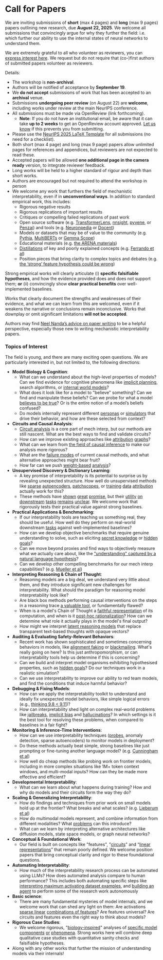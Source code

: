 # Call for Papers
We are inviting submissions of **short** (max 4 pages) and **long** (max 9 pages) papers outlining new research, due **August 22, 2025**. We welcome all submissions that convincingly argue for why they further the field: i.e. which further our ability to use the internal states of neural networks to understand them. 

We are extremely grateful to all who volunteer as reviewers, you can [express interest here](https://www.google.com/url?q=https://docs.google.com/forms/d/e/1FAIpQLSdiw1SJllzoTz_nqzDTzTOGb9DV3W_truQyh-WvYj_QGIi7Mg/viewform?usp%3Ddialog&sa=D&source=editors&ust=1752998821737648&usg=AOvVaw0krgnZArzGAmeCU9rHkLxD). We request but do not require that (co-)first authors of submitted papers volunteer as reviewers. 

Details: 
* The workshop is **non-archival**.
* Authors will be notified of acceptance by **September 19**.
* We **do not accept** submissions of work that has been accepted to an **archival** venue.
* Submissions **undergoing peer review** (on August 22) are **welcome**, including works under review at the main NeurIPS conference.
* All submissions must be made via OpenReview (link forthcoming).
  * **Note**: If you do not have an institutional email, be aware that it can take **up to 2 weeks** to get an OpenReview account approved. [Let us know](mailto:neurips2025@mechinterpworkshop.com) if this prevents you from submitting.
* Please use the [NeurIPS 2025 LaTeX Template](https://www.google.com/url?q=https://media.neurips.cc/Conferences/NeurIPS2025/Styles.zip&sa=D&source=editors&ust=1752998821739791&usg=AOvVaw1__48wv4pgcu_vnrzQXLA0) for all submissions (no need for a checklist).
* Both short (max 4 page) and long (max 9 page) papers allow unlimited pages for references and appendices, but reviewers are not expected to read these.
* Accepted papers will be allowed **one additional page in the camera ready** version, to integrate reviewer feedback.
* Long works will be held to a higher standard of rigour and depth than short works.
* Authors are encouraged but not required to attend the workshop in person
* We welcome any work that furthers the field of mechanistic interpretability, even if in **unconventional ways**. In addition to standard empirical work, this includes:
  * Rigorous negative results
  * Rigorous replications of important results
  * Critiques or compelling failed replications of past work
  * Open source software (e.g. [TransformerLens](https://www.google.com/url?q=https://github.com/neelnanda-io/TransformerLens&sa=D&source=editors&ust=1752998821741499&usg=AOvVaw2pZVlUu8P-RrJUKaTrmUWn), [nnsight](https://www.google.com/url?q=https://github.com/ndif-team/nnsight&sa=D&source=editors&ust=1752998821741611&usg=AOvVaw1JJNJYp1AWtk2PqSWEhgD-), [pyvene](https://www.google.com/url?q=https://github.com/stanfordnlp/pyvene/tree/main/pyvene/models/mlp&sa=D&source=editors&ust=1752998821741730&usg=AOvVaw3beVZSinXAoMbuiDHvoNVA), or [Penzai](https://www.google.com/url?q=https://github.com/google-deepmind/penzai&sa=D&source=editors&ust=1752998821741857&usg=AOvVaw2gcmXgyDHP_GbCkBTlj8uN)) and tools (e.g. [Neuronpedia](https://www.google.com/url?q=http://neuronpedia.org&sa=D&source=editors&ust=1752998821741990&usg=AOvVaw3mcn0UrRarVixAWXwSv_dm) or [Docent](https://www.google.com/url?q=https://transluce.org/introducing-docent&sa=D&source=editors&ust=1752998821742218&usg=AOvVaw30mVHioftQQ0po1d1JYGaV))
  * Models or datasets that may be of value to the community (e.g. [Pythia](https://www.google.com/url?q=https://arxiv.org/abs/2304.01373&sa=D&source=editors&ust=1752998821742449&usg=AOvVaw1m33yhIGpBMq3Zu9YEU3mk), [MultiBERTs](https://www.google.com/url?q=https://arxiv.org/abs/2106.16163&sa=D&source=editors&ust=1752998821742542&usg=AOvVaw3zpXtxR7rAd1zF6xLNF7yH) or [Gemma Scope](https://www.google.com/url?q=https://arxiv.org/abs/2408.05147&sa=D&source=editors&ust=1752998821742637&usg=AOvVaw1_wk7g-4CE7XG5neY_YKo5))
  * Educational materials (e.g. [the ARENA materials](https://www.google.com/url?q=https://arena3-chapter1-transformer-interp.streamlit.app/&sa=D&source=editors&ust=1752998821742846&usg=AOvVaw2sdmZQcr2zbFOSGhx4Mxib))
  * [Distillations](https://www.google.com/url?q=https://distill.pub/2017/research-debt/&sa=D&source=editors&ust=1752998821742978&usg=AOvVaw1SfKd8m7TP7aXlF8YuT365) of key and poorly explained concepts (e.g. [Ferrando et al](https://www.google.com/url?q=https://arxiv.org/abs/2405.00208&sa=D&source=editors&ust=1752998821743150&usg=AOvVaw06ki53S6jc4Sjh9OTvVAUc))
  * Position pieces that bring clarity to complex topics and debates (e.g. [the ‘strong’ feature hypothesis could be wrong](https://www.google.com/url?q=https://www.alignmentforum.org/posts/tojtPCCRpKLSHBdpn/the-strong-feature-hypothesis-could-be-wrong&sa=D&source=editors&ust=1752998821743490&usg=AOvVaw3_0SEazwvjuQrixJxiLORt))

Strong empirical works will clearly articulate (i) **specific falsifiable hypotheses**, and how the evidence provided does and does not support them; **or** (ii) convincingly show **clear practical benefits** over well-implemented baselines. 

Works that clearly document the strengths and weaknesses of their evidence, and what we can learn from this are welcomed, even if it weakens the narrative or conclusions remain inconclusive. Works that downplay or omit significant limitations **will not be accepted**. 

Authors may find [Neel Nanda’s advice on paper writing](https://www.google.com/url?q=https://www.alignmentforum.org/posts/eJGptPbbFPZGLpjsp/highly-opinionated-advice-on-how-to-write-ml-papers&sa=D&source=editors&ust=1752998821744916&usg=AOvVaw3e2kVnJQJAv9eWnY64UkoV) to be a helpful perspective, especially those new to writing mechanistic interpretability papers. 
### Topics of Interest
The field is young, and there are many exciting open questions. We are particularly interested in, but not limited to, the following directions: 
* **Model Biology & Cognition**:
  * What can we understand about the high-level properties of models? Can we find evidence for cognitive phenomena like [implicit planning](https://www.google.com/url?q=https://transformer-circuits.pub/2025/attribution-graphs/biology.html%23dives-poems&sa=D&source=editors&ust=1752998821745880&usg=AOvVaw31VX1v6Kl1ejutQGGefgur), search algorithms, or [internal world models](https://www.google.com/url?q=https://arxiv.org/abs/2210.13382&sa=D&source=editors&ust=1752998821746032&usg=AOvVaw2R77arWxnN1g6eYZ3X8xUV)?
  * What does it look like for a model to "believe" something? Can we find and manipulate these beliefs? Can we probe for what a model [believes to be true](https://www.google.com/url?q=https://arxiv.org/abs/2310.06824&sa=D&source=editors&ust=1752998821746371&usg=AOvVaw1fncdGLeirSckygUHhXBoq)? Or is the entire notion of a model’s beliefs confused?
  * Do models internally represent different [personas](https://www.google.com/url?q=https://arxiv.org/abs/2406.12094&sa=D&source=editors&ust=1752998821746640&usg=AOvVaw0BuCOU3UCZdDdZ18sSvyl-) or [simulators](https://www.google.com/url?q=https://www.nature.com/articles/s41586-023-06647-8&sa=D&source=editors&ust=1752998821746750&usg=AOvVaw0xveLePiDe666ZpVfj3dOV) that drive their behavior, and how are these selected from context?
* **Circuits and Causal Analysis**:
  * [Circuit analysis](https://www.google.com/url?q=https://distill.pub/2020/circuits/zoom-in/&sa=D&source=editors&ust=1752998821747095&usg=AOvVaw1kdluW_6FsJ_tdKD4HSolZ) is a core part of mech interp, but our methods are still nascent. What are the best ways to find and validate circuits?
  * How can we improve existing approaches like [attribution](https://www.google.com/url?q=https://arxiv.org/abs/2406.11944&sa=D&source=editors&ust=1752998821747493&usg=AOvVaw3daJ-CjRCTEX-ppdT2UBAx) [graphs](https://www.google.com/url?q=https://transformer-circuits.pub/2025/attribution-graphs/methods.html&sa=D&source=editors&ust=1752998821747607&usg=AOvVaw1BW7s95wWgfNC3qVP9Swvz)?
  * What can we learn from [the field of causal inference](https://www.google.com/url?q=https://arxiv.org/abs/2407.04690&sa=D&source=editors&ust=1752998821747802&usg=AOvVaw1h1szPFKlyiiR9n6x-E1PI) to make our analysis more rigorous?
  * What are the [failure modes](https://www.google.com/url?q=https://arxiv.org/abs/2307.15771&sa=D&source=editors&ust=1752998821748006&usg=AOvVaw2TMPtm2boRALunyUU_hXOQ) of current causal methods, and what alternative approaches might bear fruit?
  * How far can we push [weight-based](https://www.google.com/url?q=https://arxiv.org/abs/2301.05217&sa=D&source=editors&ust=1752998821748275&usg=AOvVaw0kXCGcgKOxeATK1uojGvT_) [analysis](https://www.google.com/url?q=https://arxiv.org/abs/2410.08417&sa=D&source=editors&ust=1752998821748364&usg=AOvVaw0tJbj5YKfYvndwHIYgkuXa)?
* **Unsupervised Discovery & Dictionary Learning**:
  * A key promise of interpretability is its potential to surprise us by revealing unexpected structure. How well do unsupervised methods like [sparse](https://www.google.com/url?q=https://arxiv.org/abs/2103.15949&sa=D&source=editors&ust=1752998821748847&usg=AOvVaw1NqgTf3y-iiMKgWavkI7np) [autoencoders](https://www.google.com/url?q=https://transformer-circuits.pub/2023/monosemantic-features&sa=D&source=editors&ust=1752998821748963&usg=AOvVaw1C3P9FcXeLoddnYb8luR4v), [patch](https://www.google.com/url?q=https://arxiv.org/abs/2401.06102&sa=D&source=editors&ust=1752998821749052&usg=AOvVaw1SmwO7Gmp8QutAW_Pw6dYE)[scopes](https://www.google.com/url?q=https://arxiv.org/abs/2403.10949v2&sa=D&source=editors&ust=1752998821749115&usg=AOvVaw1VTmu1Axu3-FqqYtkGvvgm), or [training](https://www.google.com/url?q=https://proceedings.mlr.press/v70/koh17a?ref%3Dhttps://githubhelp.com&sa=D&source=editors&ust=1752998821749243&usg=AOvVaw1OnGVwn-TwO_x1mU_w7Gd-) [data](https://www.google.com/url?q=https://arxiv.org/abs/2308.03296&sa=D&source=editors&ust=1752998821749333&usg=AOvVaw10ZddNiWKuF4j7F0jWOC5n) [attribution](https://www.google.com/url?q=https://arxiv.org/abs/2205.11482&sa=D&source=editors&ust=1752998821749427&usg=AOvVaw2snPvh5bZflmwn6-bwJSZd) actually work for this?
  * These methods have [shown](https://www.google.com/url?q=https://transformer-circuits.pub/2024/scaling-monosemanticity/index.html&sa=D&source=editors&ust=1752998821749655&usg=AOvVaw3wsxHWT_DIzgcJZDCJ7GEe) [great](https://www.google.com/url?q=https://transformer-circuits.pub/2025/attribution-graphs/biology.html&sa=D&source=editors&ust=1752998821749770&usg=AOvVaw1bc9BHYtFQFSE_BrqgqqxG) [promise](https://www.google.com/url?q=https://arxiv.org/abs/2503.10965&sa=D&source=editors&ust=1752998821749861&usg=AOvVaw3afD_fcTAL6dWV-w1-Phpv), but their [utility](https://www.google.com/url?q=https://arxiv.org/abs/2502.16681&sa=D&source=editors&ust=1752998821749964&usg=AOvVaw1-cNf0q0Bxcb9IzR5YjSMd) [on](https://www.google.com/url?q=https://www.tilderesearch.com/blog/sieve&sa=D&source=editors&ust=1752998821750050&usg=AOvVaw2lU8_-RNZWQD7uLNsFuHDI) [downstream](https://www.google.com/url?q=https://arxiv.org/abs/2501.17148&sa=D&source=editors&ust=1752998821750143&usg=AOvVaw2KC-4q6E68eZQOgmXZ70-c) [tasks](https://www.google.com/url?q=https://transformer-circuits.pub/2024/features-as-classifiers/index.html&sa=D&source=editors&ust=1752998821750269&usg=AOvVaw1tmQeBxWkyFntW2xaTd6JZ) [remains](https://www.google.com/url?q=https://arxiv.org/abs/2502.04382&sa=D&source=editors&ust=1752998821750605&usg=AOvVaw0me1LzvFM-rEeDrdmTzjVq) [unclear](https://www.google.com/url?q=https://www.alignmentforum.org/posts/4uXCAJNuPKtKBsi28/negative-results-for-saes-on-downstream-tasks&sa=D&source=editors&ust=1752998821750761&usg=AOvVaw17F9SZ0o2oPMqHVXQoDkI-). We welcome work that rigorously tests their practical value against strong baselines.
* **Practical Applications & Benchmarking**:
  * If our interpretability tools are teaching us something real, they should be useful. How well do they perform on real-world downstream [tasks](https://www.google.com/url?q=https://www.lesswrong.com/posts/wGRnzCFcowRCrpX4Y/downstream-applications-as-validation-of-interpretability&sa=D&source=editors&ust=1752998821751417&usg=AOvVaw3ahn1G3EYql9jByAGMiCk2) against well-implemented baselines?
  * How can we develop objective benchmarks that require genuine understanding to solve, such as eliciting [secret knowledge](https://www.google.com/url?q=https://arxiv.org/abs/2505.14352&sa=D&source=editors&ust=1752998821751784&usg=AOvVaw1s5nlplDWk-1Vjo8XNS-4O) or [hidden goals](https://www.google.com/url?q=https://arxiv.org/abs/2503.10965&sa=D&source=editors&ust=1752998821751886&usg=AOvVaw2u9lOl7fO07GXc5LUqkuPZ)?
  * Can we move beyond proxies and find ways to objectively measure what we actually care about, like the ["understanding" captured by a natural language hypothesis](https://www.google.com/url?q=https://arxiv.org/abs/2502.04382&sa=D&source=editors&ust=1752998821752233&usg=AOvVaw1hmbVpaCEKCUcbr7rihidI)?
  * Can we develop other compelling benchmarks for our mech interp capabilities? (e.g. [Mueller et al](https://www.google.com/url?q=https://arxiv.org/abs/2504.13151&sa=D&source=editors&ust=1752998821752484&usg=AOvVaw0y_UlxmkyGhhXTk4i0rMm4))
* **Interpreting Reasoning & Chain of Thought**:
  * Reasoning models are a big deal, we understand very little about them, and they introduce significant new challenges for interpretability. What should the paradigm for reasoning model interpretability look like?
  * Are black box methods performing causal interventions on the steps in a reasoning trace [a valuable tool](https://www.google.com/url?q=https://arxiv.org/abs/2506.19143&sa=D&source=editors&ust=1752998821753240&usg=AOvVaw11OodfEFiHZPlsbEOcbP0A), or fundamentally flawed?
  * When is a model's Chain of Thought a [faithful representation](https://www.google.com/url?q=https://arxiv.org/abs/2305.04388&sa=D&source=editors&ust=1752998821753498&usg=AOvVaw160-HSVRZOA8rqGCcloGCu) of its computation, and when is it [post-hoc rationalization](https://www.google.com/url?q=https://arxiv.org/abs/2503.08679&sa=D&source=editors&ust=1752998821753663&usg=AOvVaw0FltMW7O1k5q7NpFsRQQ1J)? How can we determine what role it actually plays in the model's final output?
  * How might we interpret [latent reasoning models](https://www.google.com/url?q=https://arxiv.org/abs/2412.06769&sa=D&source=editors&ust=1752998821753952&usg=AOvVaw1fa3p3rGAkJqvyvRNmVBM9) that replace transparent text-based thoughts with opaque vectors?
* **Auditing & Evaluating Safety-Relevant Behaviors**:
  * Recent work has shown sophisticated and sometimes concerning behaviors in models, like [alignment faking](https://www.google.com/url?q=https://arxiv.org/abs/2412.14093&sa=D&source=editors&ust=1752998821754490&usg=AOvVaw0agA9HsShbD-9YEKTxF5RR) or [blackmailing](https://www.google.com/url?q=https://www.anthropic.com/research/agentic-misalignment&sa=D&source=editors&ust=1752998821754609&usg=AOvVaw3huTIisRo-6YPNNSanZ3am). What's really going on here? Is this just anthropomorphism, or can interpretability tools help us determine if this is concerning?
  * Can we build and interpret model organisms exhibiting hypothesised properties, such as [hidden goals](https://www.google.com/url?q=https://arxiv.org/abs/2503.10965&sa=D&source=editors&ust=1752998821755082&usg=AOvVaw2GKo08-nD0sSk-QLd-Ql8p)? Do our techniques work in a realistic simulation?
  * Can we use interpretability to improve our ability to red team models, and find the conditions that induce harmful behavior?
* **Debugging & Fixing Models**:
  * How can we apply the interpretability toolkit to understand and ideally fix unexpected model behaviors, like simple logical errors (e.g., [thinking 9.8 < 9.11](https://www.google.com/url?q=https://transluce.org/observability-interface&sa=D&source=editors&ust=1752998821755852&usg=AOvVaw290EbuLE3fA0oYxbgm1XpD))?
  * How can interpretability shed light on complex real-world problems like [jailbreaks](https://www.google.com/url?q=https://transformer-circuits.pub/2025/attribution-graphs/biology.html%23dives-jailbreak&sa=D&source=editors&ust=1752998821756132&usg=AOvVaw2hZTbOoByvEF3qvipnvrP7), [implicit bias](https://www.google.com/url?q=https://arxiv.org/abs/2506.10922&sa=D&source=editors&ust=1752998821756241&usg=AOvVaw2GYitEdLeObvt6kX7F_Q3v) and [hallucinations](https://www.google.com/url?q=https://arxiv.org/abs/2411.14257&sa=D&source=editors&ust=1752998821756343&usg=AOvVaw1TiNMN38-kZFutqCs69yym)? In which settings is it the best tool for resolving these problems, when compared to baselines in a fair fight?
* **Monitoring & Inference-Time Interventions**:
  * How can we use interpretability techniques ([probes](https://www.google.com/url?q=https://arxiv.org/abs/2102.12452&sa=D&source=editors&ust=1752998821756852&usg=AOvVaw3Pg3j19kiFHJpocazHcTzK), anomaly detection, sparse autoencoders) to monitor models in deployment?
  * Do these methods actually beat simple, strong baselines like just prompting or fine-tuning another language model? (e.g. [Cunningham et al](https://www.google.com/url?q=https://alignment.anthropic.com/2025/cheap-monitors/&sa=D&source=editors&ust=1752998821757301&usg=AOvVaw0OsOMWF6ziAvDihvcTVE7-))
  * How well do cheap methods like probing work on frontier models, including in more complex situations like 1M+ token context windows, and multi-modal inputs? How can they be made more effective and efficient?
* **Developmental Interpretability**:
  * What can we learn about what happens during training? How and why do models and their circuits form the way they do?
* **Scaling & Generalizing Interpretability**:
  * How do findings and techniques from prior work on small models hold up at the frontier? What breaks and what scales? (e.g. [Lieberum et al](https://www.google.com/url?q=https://arxiv.org/abs/2307.09458&sa=D&source=editors&ust=1752998821758489&usg=AOvVaw2yOOGxbvU0hMg2VEqIAZP8))
  * How do multimodal models represent, and combine information from different modalities? What [problems](https://www.google.com/url?q=https://openreview.net/pdf?id%3DVUhRdZp8ke&sa=D&source=editors&ust=1752998821758813&usg=AOvVaw0-DlRp7Uqm22nghrrCL9JQ) can this introduce?
  * What can we learn by interpreting alternative architectures like diffusion models, state space models, or graph neural networks?
* **Conceptual & Foundational Work**:
  * Our field is built on concepts like "features", "[circuits](https://www.google.com/url?q=https://distill.pub/2020/circuits/zoom-in/&sa=D&source=editors&ust=1752998821759492&usg=AOvVaw1RNoywI8nZYXrsqqat4xKl)" and “[linear representations](https://www.google.com/url?q=https://transformer-circuits.pub/2024/july-update/index.html%23linear-representations&sa=D&source=editors&ust=1752998821759652&usg=AOvVaw102JjvgsQVjQs3J_qQihOZ)” that remain poorly defined. We welcome position papers that bring conceptual clarity and rigor to these foundational questions.
* **Automating Interpretability**:
  * How much of the interpretability research process can be automated using LLMs? How does automated analysis compare to human performance? This includes both automating specific steps like [interpreting maximum activating dataset examples](https://www.google.com/url?q=https://openaipublic.blob.core.windows.net/neuron-explainer/paper/index.html&sa=D&source=editors&ust=1752998821760464&usg=AOvVaw3bl-FWBctxvD3veuvwCopR), and [building an agent](https://www.google.com/url?q=https://arxiv.org/abs/2404.14394&sa=D&source=editors&ust=1752998821760587&usg=AOvVaw1fb3GbZSndPaC6UmLyJVcC) to perform some of the research work autonomously
* **Basic science**:
  * There are many fundamental mysteries of model internals, and we welcome work that can shed any light on them: Are activations [sparse linear](https://www.google.com/url?q=https://arxiv.org/abs/1601.03764&sa=D&source=editors&ust=1752998821761095&usg=AOvVaw0Dm62mzm9pi-ARSaJPfJCy) [combinations of features](https://www.google.com/url?q=https://transformer-circuits.pub/2022/toy_model/index.html&sa=D&source=editors&ust=1752998821761241&usg=AOvVaw3LEG7P5eVP0nazzqviRQgf)? Are features universal? Are circuits and features even the right way to think about models?
* **Rigorous Case Studies**:
  * We welcome rigorous, "[biology-inspired](https://www.google.com/url?q=https://distill.pub/2020/circuits/curve-circuits/&sa=D&source=editors&ust=1752998821761737&usg=AOvVaw0Oj33NWbTFDnl5s7TzAT2B)" analyses of [specific model](https://www.google.com/url?q=https://arxiv.org/abs/2310.04625&sa=D&source=editors&ust=1752998821761862&usg=AOvVaw2gnYS2lo4djyyHi-VmrrVv) [components](https://www.google.com/url?q=https://transformer-circuits.pub/2024/scaling-monosemanticity/index.html&sa=D&source=editors&ust=1752998821761985&usg=AOvVaw16u1sFZgvq7l1fHmo6_RxD) [or](https://www.google.com/url?q=https://arxiv.org/abs/2305.01610&sa=D&source=editors&ust=1752998821762066&usg=AOvVaw1swPTg7vHaG6mmJ9dtj-R1) [phenomena](https://www.google.com/url?q=https://arxiv.org/abs/2306.09346&sa=D&source=editors&ust=1752998821762158&usg=AOvVaw2k84Vj6T84f33aaGxf5uB2). Strong works here will combine deep qualitative case studies with quantitative sanity checks and falsifiable hypotheses.
* Along with any other works that further the mission of understanding models via their internals!